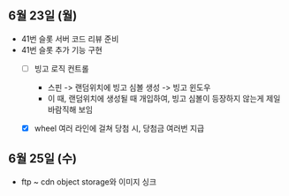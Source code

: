 
## 6월 23일 (월)

- 41번 슬롯 서버 코드 리뷰 준비
- 41번 슬롯 추가 기능 구현
	- [ ] 빙고 로직 컨트롤
		- 스핀 -> 랜덤위치에 빙고 심볼 생성 -> 빙고 윈도우
		- 이 때, 랜덤위치에 생성될 때 개입하여, 빙고 심볼이 등장하지 않는게 제일 바람직해 보임
	- [x] wheel 여러 라인에 걸쳐 당첨 시, 당첨금 여러번 지급



## 6월 25일 (수)

- ftp ~ cdn object storage와 이미지 싱크 